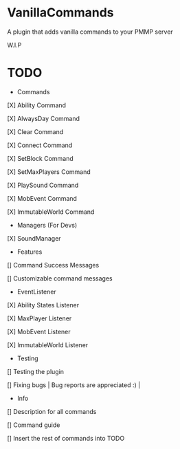 # VanillaCommands
 A plugin that adds vanilla commands to your PMMP server
 
 W.I.P
# TODO 
* Commands

[X] Ability Command

[X] AlwaysDay Command

[X] Clear Command

[X] Connect Command

[X] SetBlock Command

[X] SetMaxPlayers Command

[X] PlaySound Command

[X] MobEvent Command

[X] ImmutableWorld Command

* Managers (For Devs)

[X] SoundManager

* Features

[] Command Success Messages

[] Customizable command messages

* EventListener

[X] Ability States Listener

[X] MaxPlayer Listener

[X] MobEvent Listener

[X] ImmutableWorld Listener

* Testing

[] Testing the plugin

[] Fixing bugs | Bug reports are appreciated :) |

* Info

[] Description for all commands

[] Command guide

[] Insert the rest of commands into TODO
